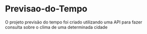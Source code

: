 # Previsao-do-Tempo
O projeto previsão do tempo foi criado utilizando uma API para fazer consulta sobre o clima de uma determinada cidade
